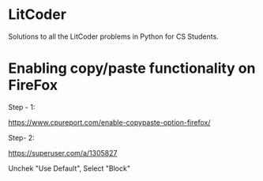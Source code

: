 # LitCoder
Solutions to all the LitCoder problems in Python for CS Students.


# Enabling copy/paste functionality on FireFox

Step - 1:

https://www.cpureport.com/enable-copypaste-option-firefox/

Step- 2:

https://superuser.com/a/1305827

Unchek "Use Default", 
Select "Block"

